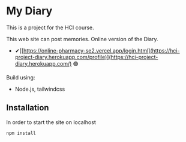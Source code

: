 # My Diary

This is a project for the HCI course.

This web site can post memories.
Online version of the Diary.
- ✔[[https://online-pharmacy-se2.vercel.app/login.html](https://hci-project-diary.herokuapp.com/profile)](https://hci-project-diary.herokuapp.com/) 🟢

Build using:
- Node.js, tailwindcss

## Installation
In order to start the site on localhost
```bash
npm install
```
